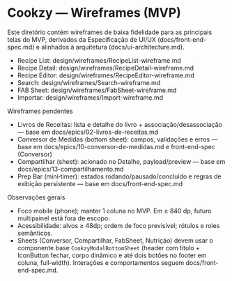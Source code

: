 # Cookzy — Wireframes (MVP)

Este diretório contém wireframes de baixa fidelidade para as principais telas do MVP, derivados da Especificação de UI/UX (docs/front-end-spec.md) e alinhados à arquitetura (docs/ui-architecture.md).

- Recipe List: design/wireframes/RecipeList-wireframe.md
- Recipe Detail: design/wireframes/RecipeDetail-wireframe.md
- Recipe Editor: design/wireframes/RecipeEditor-wireframe.md
- Search: design/wireframes/Search-wireframe.md
- FAB Sheet: design/wireframes/FabSheet-wireframe.md
- Importar: design/wireframes/Import-wireframe.md

Wireframes pendentes
- Livros de Receitas: lista e detalhe do livro + associação/desassociação — base em docs/epics/02-livros-de-receitas.md
- Conversor de Medidas (bottom sheet): campos, validações e erros — base em docs/epics/10-conversor-de-medidas.md e front-end-spec (Conversor)
- Compartilhar (sheet): acionado no Detalhe, payload/preview — base em docs/epics/13-compartilhamento.md
- Prep Bar (mini‑timer): estados rodando/pausado/concluído e regras de exibição persistente — base em docs/front-end-spec.md

Observações gerais
- Foco mobile (phone); manter 1 coluna no MVP. Em ≥ 840 dp, futuro multipainel está fora de escopo.
- Acessibilidade: alvos ≥ 48dp; ordem de foco previsível; rótulos e roles semânticos.
- Sheets (Conversor, Compartilhar, FabSheet, Nutrição) devem usar o componente base `CookzyModalBottomSheet` (header com título + IconButton fechar, corpo dinâmico e até dois botões no footer em coluna, full‑width). Interações e comportamentos seguem docs/front-end-spec.md.
